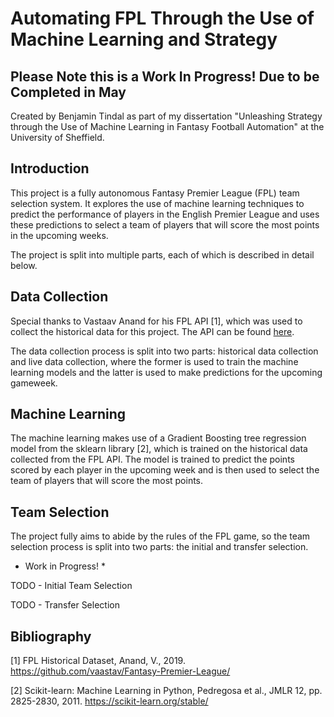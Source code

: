 # Automating FPL Through the Use of Machine Learning and Strategy

## Please Note this is a Work In Progress! Due to be Completed in May

Created by Benjamin Tindal as part of my dissertation "Unleashing Strategy through the Use of Machine Learning in Fantasy Football Automation" at the University of Sheffield.

## Introduction

This project is a fully autonomous Fantasy Premier League (FPL) team selection system. It explores the use of machine learning techniques to predict the performance of players in the English Premier League and uses these predictions to select a team of players that will score the most points in the upcoming weeks.

The project is split into multiple parts, each of which is described in detail below.

## Data Collection

Special thanks to Vastaav Anand for his FPL API [1], which was used to collect the historical data for this project. The API can be found <a href="https://github.com/vaastav/Fantasy-Premier-League">here</a>.

The data collection process is split into two parts: historical data collection and live data collection, where the former is used to train the machine learning models and the latter is used to make predictions for the upcoming gameweek.

## Machine Learning

The machine learning makes use of a Gradient Boosting tree regression model from the sklearn library [2], which is trained on the historical data collected from the FPL API. The model is trained to predict the points scored by each player in the upcoming week and is then used to select the team of players that will score the most points.

## Team Selection

The project fully aims to abide by the rules of the FPL game, so the team selection process is split into two parts: the initial and transfer selection.

* Work in Progress! *

TODO - Initial Team Selection

TODO - Transfer Selection

## Bibliography
[1] FPL Historical Dataset, Anand, V., 2019. https://github.com/vaastav/Fantasy-Premier-League/

[2] Scikit-learn: Machine Learning in Python, Pedregosa et al., JMLR 12, pp. 2825-2830, 2011. https://scikit-learn.org/stable/

